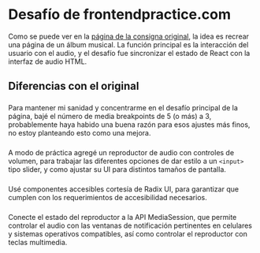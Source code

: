 # Desafío de frontendpractice.com

Como se puede ver en la [página de la consigna original](https://www.frontendpractice.com/projects/monstercat), la idea es recrear una página de un álbum musical. La función principal es la interacción del usuario con el audio, y el desafío fue sincronizar el estado de React con la interfaz de audio HTML.

## Diferencias con el original

###
Para mantener mi sanidad y concentrarme en el desafío principal de la página, bajé el número de media breakpoints de 5 (o más) a 3, probablemente haya habido una buena razón para esos ajustes más finos, no estoy planteando esto como una mejora.

###
A modo de práctica agregé un reproductor de audio con controles de volumen, para trabajar las diferentes opciones de dar estilo a un `<input>` tipo slider, y como ajustar su UI para distintos tamaños de pantalla.

###
Usé componentes accesibles cortesía de Radix UI, para garantizar que cumplen con los requerimientos de accesibilidad necesarios.

###
Conecte el estado del reproductor a la API MediaSession, que permite controlar el audio con las ventanas de notificación pertinentes en celulares y sistemas operativos compatibles, así como controlar el reproductor con teclas multimedia.

